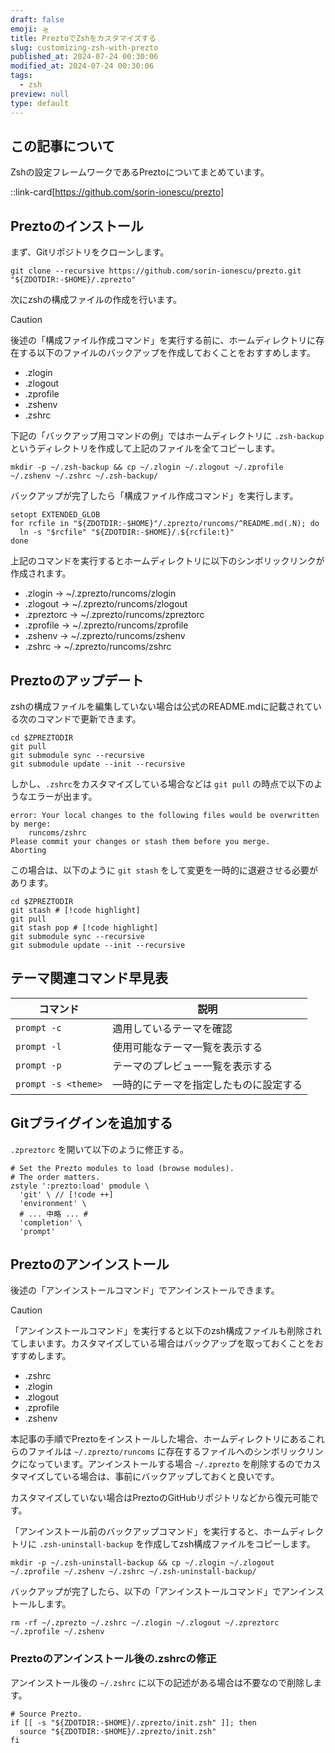 ```yaml
---
draft: false
emoji: 🛸
title: PreztoでZshをカスタマイズする
slug: customizing-zsh-with-prezto
published_at: 2024-07-24 00:30:06
modified_at: 2024-07-24 00:30:06
tags:
  - zsh
preview: null
type: default
---
```


## この記事について

Zshの設定フレームワークであるPreztoについてまとめています。

::link-card[https://github.com/sorin-ionescu/prezto]

## Preztoのインストール

まず、Gitリポジトリをクローンします。

```sh:Terminal
git clone --recursive https://github.com/sorin-ionescu/prezto.git "${ZDOTDIR:-$HOME}/.zprezto"
```

次にzshの構成ファイルの作成を行います。

> [!CAUTION]
> 後述の「構成ファイル作成コマンド」を実行する前に、ホームディレクトリに存在する以下のファイルのバックアップを作成しておくことをおすすめします。
>
> - .zlogin
> - .zlogout
> - .zprofile
> - .zshenv
> - .zshrc
>
> 下記の「バックアップ用コマンドの例」ではホームディレクトリに `.zsh-backup`というディレクトリを作成して上記のファイルを全てコピーします。
>
> ```sh:バックアップ用コマンドの例
> mkdir -p ~/.zsh-backup && cp ~/.zlogin ~/.zlogout ~/.zprofile ~/.zshenv ~/.zshrc ~/.zsh-backup/
> ```

バックアップが完了したら「構成ファイル作成コマンド」を実行します。

```sh:構成ファイル作成コマンド
setopt EXTENDED_GLOB
for rcfile in "${ZDOTDIR:-$HOME}"/.zprezto/runcoms/^README.md(.N); do
  ln -s "$rcfile" "${ZDOTDIR:-$HOME}/.${rcfile:t}"
done
```

上記のコマンドを実行するとホームディレクトリに以下のシンボリックリンクが作成されます。

- .zlogin -> ~/.zprezto/runcoms/zlogin
- .zlogout -> ~/.zprezto/runcoms/zlogout
- .zpreztorc -> ~/.zprezto/runcoms/zpreztorc
- .zprofile -> ~/.zprezto/runcoms/zprofile
- .zshenv -> ~/.zprezto/runcoms/zshenv
- .zshrc -> ~/.zprezto/runcoms/zshrc

## Preztoのアップデート

zshの構成ファイルを編集していない場合は公式のREADME.mdに記載されている次のコマンドで更新できます。

```sh:Terminal
cd $ZPREZTODIR
git pull
git submodule sync --recursive
git submodule update --init --recursive
```

しかし、`.zshrc`をカスタマイズしている場合などは `git pull` の時点で以下のようなエラーが出ます。

```text
error: Your local changes to the following files would be overwritten by merge:
    runcoms/zshrc
Please commit your changes or stash them before you merge.
Aborting
```

この場合は、以下のように `git stash` をして変更を一時的に退避させる必要があります。

```sh:Terminal
cd $ZPREZTODIR
git stash # [!code highlight]
git pull
git stash pop # [!code highlight]
git submodule sync --recursive
git submodule update --init --recursive
```

## テーマ関連コマンド早見表

| コマンド            | 説明                                   |
| ------------------- | -------------------------------------- |
| `prompt -c`         | 適用しているテーマを確認               |
| `prompt -l`         | 使用可能なテーマ一覧を表示する         |
| `prompt -p`         | テーマのプレビュー一覧を表示する       |
| `prompt -s <theme>` | 一時的にテーマを指定したものに設定する |

## Gitプライグインを追加する

`.zpreztorc` を開いて以下のように修正する。

```text:.zpreztorc
# Set the Prezto modules to load (browse modules).
# The order matters.
zstyle ':prezto:load' pmodule \
  'git' \ // [!code ++]
  'environment' \
  # ... 中略 ... #
  'completion' \
  'prompt'
```

## Preztoのアンインストール

後述の「アンインストールコマンド」でアンインストールできます。

> [!CAUTION]
> 「アンインストールコマンド」を実行すると以下のzsh構成ファイルも削除されてしまいます。カスタマイズしている場合はバックアップを取っておくことをおすすめします。
>
> - .zshrc
> - .zlogin
> - .zlogout
> - .zprofile
> - .zshenv
>
> 本記事の手順でPreztoをインストールした場合、ホームディレクトリにあるこれらのファイルは `~/.zprezto/runcoms` に存在するファイルへのシンボリックリンクになっています。アンインストールする場合 `~/.zprezto` を削除するのでカスタマイズしている場合は、事前にバックアップしておくと良いです。
>
> カスタマイズしていない場合はPreztoのGitHubリポジトリなどから復元可能です。

「アンインストール前のバックアップコマンド」を実行すると、ホームディレクトリに `.zsh-uninstall-backup` を作成してzsh構成ファイルをコピーします。

```sh:アンインストール前のバックアップコマンド
mkdir -p ~/.zsh-uninstall-backup && cp ~/.zlogin ~/.zlogout ~/.zprofile ~/.zshenv ~/.zshrc ~/.zsh-uninstall-backup/
```

バックアップが完了したら、以下の「アンインストールコマンド」でアンインストールします。

```sh:アンインストールコマンド
rm -rf ~/.zprezto ~/.zshrc ~/.zlogin ~/.zlogout ~/.zpreztorc ~/.zprofile ~/.zshenv
```

### Preztoのアンインストール後の.zshrcの修正

アンインストール後の `~/.zshrc` に以下の記述がある場合は不要なので削除します。

```sh:.zshrc
# Source Prezto.
if [[ -s "${ZDOTDIR:-$HOME}/.zprezto/init.zsh" ]]; then
  source "${ZDOTDIR:-$HOME}/.zprezto/init.zsh"
fi
```
